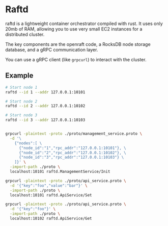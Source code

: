 # Raftd

raftd is a lightweight container orchestrator compiled with rust. It uses only 20mb of RAM, allowing you to use very small EC2 instances for a distributed cluster.

The key components are the openraft code, a RocksDB node storage database, and a gRPC communication layer.

You can use a gRPC client (like `grpcurl`) to interact with the cluster.

## Example

```bash
# Start node 1
raftd --id 1 --addr 127.0.0.1:10101

# Start node 2
raftd --id 2 --addr 127.0.0.1:10102

# Start node 3
raftd --id 3 --addr 127.0.0.1:10103


grpcurl -plaintext -proto ./proto/management_service.proto \
  -d '\
    {"nodes":[ \
      {"node_id":"1","rpc_addr":"127.0.0.1:10101"}, \
      {"node_id":"2","rpc_addr":"127.0.0.1:10102"}, \
      {"node_id":"3","rpc_addr":"127.0.0.1:10103"} \
    ]}' \
  -import-path ./proto \
  localhost:10101 raftd.ManagementService/Init

grpcurl -plaintext -proto ./proto/api_service.proto \
  -d '{"key":"foo","value":"bar"}' \
  -import-path ./proto \
  localhost:10101 raftd.ApiService/Set

grpcurl -plaintext -proto ./proto/api_service.proto \
  -d '{"key":"foo"}' \
  -import-path ./proto \
  localhost:10102 raftd.ApiService/Get
```
